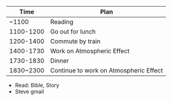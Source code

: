 
| Time      | Plan                                   |
| --------- | -------------------------------------- |
| ~1100     | Reading                                |
| 1100-1200 | Go out for lunch                       |
| 1200-1400 | Commute by train                       |
| 1400-1730 | Work on Atmospheric Effect             |
| 1730-1830 | Dinner                                 |
| 1830~2300 | Continue to work on Atmospheric Effect |
- Read: Bible, Story
- Steve gmail
